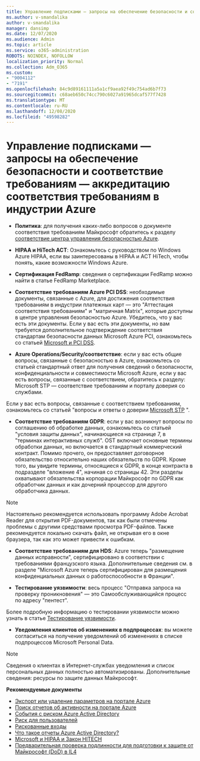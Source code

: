 ```yaml
---
title: Управление подписками — запросы на обеспечение безопасности и соответствие требованиям — аккредитацию соответствия требованиям в индустрии Azure
ms.author: v-smandalika
author: v-smandalika
manager: dansimp
ms.date: 12/07/2020
ms.audience: Admin
ms.topic: article
ms.service: o365-administration
ROBOTS: NOINDEX, NOFOLLOW
localization_priority: Normal
ms.collection: Adm_O365
ms.custom:
- "9004112"
- "7191"
ms.openlocfilehash: 84c9d89161111a5a1cf9aea92f49c754ad6b7f73
ms.sourcegitcommit: c68aeb650c74cc790c6027a91965dcaf577f7428
ms.translationtype: MT
ms.contentlocale: ru-RU
ms.lasthandoff: 12/08/2020
ms.locfileid: "49598282"
---
```

# <a name="subscription-management---security-and-compliance-requests---azure-industry-compliance-accreditation"></a>Управление подписками — запросы на обеспечение безопасности и соответствие требованиям — аккредитацию соответствия требованиям в индустрии Azure

- **Политика**: для получения каких-либо вопросов о документе соответствия требованиям Майкрософт обратитесь к разделу [соответствие центра управления безопасностью Azure](https://docs.microsoft.com/compliance/regulatory/offering-SOC).

- **HIPAA и HiTech ACT**: Ознакомьтесь с руководством по Windows Azure HIPAA, если вы заинтересованы в HIPAA и ACT HiTech, чтобы понять, какие возможности Windows Azure.

- **Сертификация FedRamp**: сведения о сертификации FedRamp можно найти в статье FedRamp Marketplace.

- **Соответствие требованиям Azure PCI DSS**: необходимые документы, связанные с Azure, для достижения соответствия требованиям в индустрии платежных карт — это "Аттестация соответствия требованиям" и "матричная Matrix", которые доступны в центре управления безопасностью Azure. Убедитесь, что у вас есть эти документы. Если у вас есть эти документы, но вам требуется дополнительное подтверждение соответствия стандартам безопасности данных Microsoft Azure PCI, ознакомьтесь со статьей [Microsoft и PCI DSS](https://docs.microsoft.com/compliance/regulatory/offering-PCI-DSS).

- **Azure Operations/Security/соответствие**: если у вас есть общие вопросы, связанные с безопасностью в Azure, ознакомьтесь со статьей стандартный ответ для получения сведений о безопасности, конфиденциальности и совместимости Microsoft Azure, если у вас есть вопросы, связанные с соответствием, обратитесь к разделу: Microsoft STP — соответствие требованиям и порталу доверия со службами.

Если у вас есть вопросы, связанные с соответствием требованиям, ознакомьтесь со статьей "вопросы и ответы о доверии [Microsoft STP](https://www.microsoft.com/trust-center/compliance/compliance-overview) ".

- **Соответствие требованиям GDPR**: если у вас возникнут вопросы по соглашению об обработке данных, ознакомьтесь со статьей "условия защиты данных", начинающиеся на странице 7, в "терминах интерактивных служб". OST включает основные термины обработки данных, но включается в стандартный коммерческий контракт. Помимо прочего, он предоставляет договорное обязательство относительно наших обязательств по GDPR. Кроме того, вы увидите термины, относящиеся к GDPR, в конце контракта в подразделе "вложение 4", начиная со страницы 42. Эти разделы охватывают обязательства корпорации Майкрософт по GDPR как обработчик данных и как дочерний процессор для другого обработчика данных.

> [!NOTE]
> Настоятельно рекомендуется использовать программу Adobe Acrobat Reader для открытия PDF-документов, так как были отмечены проблемы с другими средствами просмотра PDF-файлов. Также рекомендуется локально скачать файл, не открывая его в окне браузера, так как это может привести к ошибкам.

- **Соответствие требованиям для HDS**: Azure теперь "размещение данных исправности", сертифицировано в соответствии с требованиями французского языка. Дополнительные сведения см. в разделе "Microsoft Azure теперь сертифицирован для размещения конфиденциальных данных о работоспособности в Франции".

- **Тестирование уязвимости**: весь процесс "Отправка запроса на проверку проникновения" — это Самообслуживающийся процесс по адресу "пентест".

Более подробную информацию о тестировании уязвимости можно узнать в статье [Тестирование уязвимости](https://docs.microsoft.com/azure/security/fundamentals/pen-testing).

- **Уведомления клиентов об изменениях в подпроцессах**: вы можете согласиться на получение уведомлений об изменениях в списке подпроцессов Microsoft Personal Data.

> [!NOTE]
> Сведения о клиентах в Интернет-службах уведомления и список персональных данных полностью автоматизированы. Дополнительные сведения: ресурсы по защите данных Майкрософт.

**Рекомендуемые документы**

- [Экспорт или удаление параметров на портале Azure](https://docs.microsoft.com/azure/azure-portal/set-preferences)
- [Поиск отчетов об активности на портале Azure](https://docs.microsoft.com/azure/active-directory/reports-monitoring/howto-find-activity-reports)
- [События с риском Azure Active Directory](https://docs.microsoft.com/azure/active-directory/identity-protection/overview-identity-protection)
- [Риск для пользователей](https://docs.microsoft.com/azure/active-directory/identity-protection/overview-identity-protection)
- [Рискованные входы](https://docs.microsoft.com/azure/active-directory/identity-protection/overview-identity-protection)
- [Что такое отчеты Azure Active Directory?](https://docs.microsoft.com/azure/active-directory/reports-monitoring/overview-reports)
- [Microsoft и HIPAA и Закон HITECH](https://docs.microsoft.com/compliance/regulatory/offering-hipaa-hitech)
- [Предварительная проверка подлинности для подготовки к защите от Майкрософт (DoD) в IL4](https://docs.microsoft.com/compliance/regulatory/offering-DoD-DISA-L2-L4-L5)













